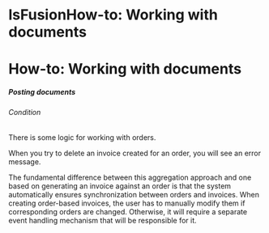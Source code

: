 # lsFusionHow-to: Working with documents

# How-to: Working with documents

##### Posting documents

###### Condition

There is some logic for working with orders.



When you try to delete an invoice created for an order, you will see an error message.

The fundamental difference between this aggregation approach and one based on generating an invoice against an order is that the system automatically ensures synchronization between orders and invoices. When creating order-based invoices, the user has to manually modify them if corresponding orders are changed. Otherwise, it will require a separate event handling mechanism that will be responsible for it.
